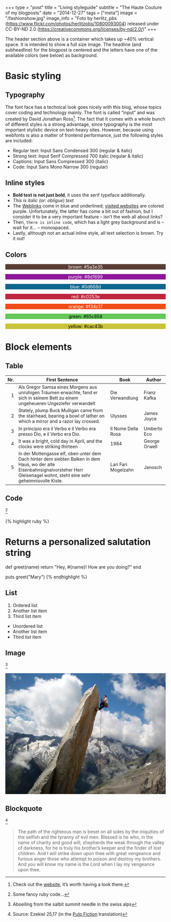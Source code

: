 +++
type = "post"
title = "Living styleguide"
subtitle = "The Haute Couture of my blogposts"
date = "2014-12-27"
tags = ["meta"]
image = "/fashionshow.jpg"
image_info = "Foto by herlitz_pbs (https://www.flickr.com/photos/herlitzpbs/10800093004) released under CC-BY-ND 2.0 (https://creativecommons.org/licenses/by-nd/2.0/)"
+++

The header section above is a container which takes up ~40% vertical space. It is intended to show a full size image. The headline (and subheadline) for the blogpost is centered and the letters have one of the available colors (see below) as background.

# Basic styling

## Typography

The font face has a technical look goes nicely with this blog, whose topics cover coding and technology mainly. The font is called “input” and was created by David Jonathan Ross[^1]. The fact that it comes with a whole bunch of different styles is a strong advantage, since typography is the most important stylistic device on text-heavy sites. However, because using webfonts is also a matter of frontend performance, just the following styles are included:

- Regular text: Input Sans Condensed 300 (regular & italic)
- Strong text: Input Serif Compressed 700 italic (regular & italic)
- Captions: Input Sans Compressed 300 (italic)
- Code: Input Sans Mono Narrow 300 (regular)

## Inline styles

- **Bold text is not just bold**, it uses the serif typeface additionally.
- *This is italic (or: obligue) text*
- The <a href="#foo" onclick="return false" class="link">Weblinks</a> come in blue and underlined; <a href="#foo" onclick="return false" class="link--visited">visited websites</a> are colored purple. Unfortunately, the latter has come a bit out of fashion, but I consider it to be a very important feature – isn’t the web all about links?
- Then, `there is inline code`, which has a light grey background and is – wait for it… – monospaced.
- Lastly, although not an actual inline style, all text selection is brown. Try it out!

## Colors

<p style="background-color:#5a3e35;text-align:center;color:#fff;">brown: #5a3e35</p>
<p style="background-color:#8d1699;text-align:center;color:#fff;">purple: #8d1699</p>
<p style="background-color:#0d668d;text-align:center;color:#fff;">blue: #0d668d</p>
<p style="background-color:#c0253e;text-align:center;color:#fff;">red: #c0253e</p>
<p style="background-color:#f34c17;text-align:center;color:#fff;">orange: #f34c17</p>
<p style="background-color:#65c858;text-align:center;color:#000;">green: #65c858</p>
<p style="background-color:#cac43b;text-align:center;color:#000;">yellow: #cac43b</p>

# Block elements

## Table

|Nr.|First Sentence|Book|Author|
|--:|--------------|----|------|
|  1|Als Gregor Samsa eines Morgens aus unruhigen Träumen erwachte, fand er sich in seinem Bett zu einem ungeheueren Ungeziefer verwandelt|Die Verwandlung|Franz Kafka|
|  2|Stately, plump Buck Mulligan came from the stairhead, bearing a bowl of lather on which a mirror and a razor lay crossed.|Ulysses|James Joyce|
|  3|In principio era il Verbo e il Verbo era presso Dio, e il Verbo era Dio.|Il Nome Della Rosa|Umberto Eco|
|  4|It was a bright, cold day in April, and the clocks were striking thirteen|1984|George Orwell|
|  5|In der Mottengasse elf, oben unter dem Dach hinter dem siebten Balken in dem Haus, wo der alte Eisenbahnsignalvorsteher Herr Gleisenagel wohnt, steht eine sehr geheimnisvolle Kiste.|Lari Fari Mogelzahn|Janosch|

## Code

[^2]

{% highlight ruby %}
# Returns a personalized salutation string
def greet(name)
  return "Hey, #{name}! How are you doing?"
end

puts greet("Mary")
{% endhighlight %}

## List

1. Ordered list
2. Another list item
3. Third list item

- Unordered list
- Another list item
- Third list item

## Image

[^3]

![Abseiling from the salbit summit needle in the swiss alps](/assets/static/salbit.jpg)

## Blockquote

[^4]

> The path of the righteous man is beset on all sides by the iniquities of the selfish and the tyranny of evil men. Blessed is he who, in the name of charity and good will, shepherds the weak through the valley of darkness, for he is truly his brother’s keeper and the finder of lost children. And I will strike down upon thee with great vengeance and furious anger those who attempt to poison and destroy my brothers. And you will know my name is the Lord when I lay my vengeance upon thee.

[^1]: Check out the [website](http://input.fontbureau.com), it’s worth having a look there.
[^2]: Some fancy ruby code…
[^3]: Abseiling from the salbit summit needle in the swiss alps
[^4]: Source: Ezekiel 25,17 (in the [Pulp Fiction](https://www.youtube.com/watch?v=BdxD8DWt_pU) translation)
